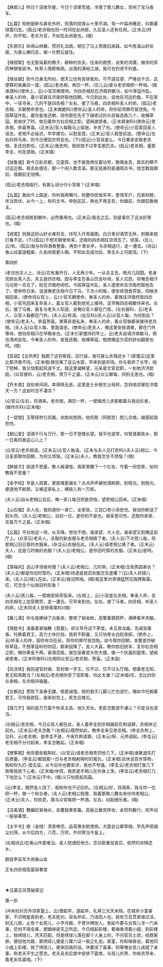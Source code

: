<!-- { "loadSidebar": true } -->
【麻郎儿】昨日个深居华屋，今日个流窜荒墟，冷落了歌儿舞女，空闲了宝马香车。

【幺篇】知他是断与甚处外府，则落的绕青山十里平湖。驾一叶扁舟睡足，抖擞着绿蓑归去。(孤云)老丞相也则一时间在此闲居，久后圣人还有任用。(正末云)府尹，你不知，老夫为官，不如在此闲居也。(唱)

【东原乐】纵得山林趣，惯将礼法疏，顿忘了马上燕南旧来路。如今拣溪山好处居，为甚么懒归去，被一片野云留住。

【绵搭絮】也无那采薪的樵子，耕种的农夫，往来的商贾，谈笑的鸿儒，做伴的茶药琴棋笔砚书。秋草人情即惭疏。出落的满地江湖，我可也钓贤不钓愚。

【络丝娘】到今日身无所如，想天公也有安排我处。可不道吕望、严陵自千古，这便算的我春风一度。(孤云)老丞相，再饮一杯。(旦儿云)妾与老丞相把一杯咱。(做递酒科)(使命上，云)小官天朝使命。为四丞相贬在济南府歇马，如今草寇作乱，奉圣人的命，着小官直往济南府取他回朝。今日到此处，说他在河边钓鱼，不在家中，一径寻来，兀的不是四丞相？左右，接了马者。四丞相听圣人的命。(孤云)老丞相，天朝使命至也。(正末做跪科)(使命云)圣人的命，将你前项罪尽皆饶免。今因草寇作乱，着你星夜还朝，将你那在先手下操练过的头目每选拣几个，收捕草寇。若收伏了时，依旧着你为右丞相之职。望阙谢恩者。(正末拜谢科)(使命云)老丞相，恭喜贺喜。(正末云)官人每鞍马上驱驰，辛苦了也。(使命云)小官索回圣人话去。老相不必延迟，早早建功，以慰圣意。(正末云)官人稳登前途。(使命云)左右的将马来，则今日便回京师去也。(下)(孤云)小官说是么，今日果来宣取老丞相，复还旧职也。(正末云)我去呵，我则放不过李圭那匹夫。(孤云)老丞相，量那李圭，何足道哉。(正末唱)

【拙鲁速】我今日赴京都，见銮舆，也不是我倚仗着功劳，敢喝金吾，其实的瞒不过这近御。我去处便去，那一个闲人敢言语。那无徒甚的是通晓兵书，他怎敢我跟前、我跟前无怕惧。

(孤云)老丞相临行，有甚么话分付小官者？(正末唱)

【幺篇】我如今上路途，你听我再嘱付。则要你抚恤军卒，爱惜军户，兄弟和睦，伴当宾伏。从今一上，有的文书，申到区区，再也不用支吾，你跟前、你跟前敢做主。

(孤云)老丞相若到朝中，必然重用也。(正末云)我去之后，则是辜负了这派好景也。(唱)

【收尾】则我这好山好水难将去，待写入丹青画图。白日里对酒赏无休，到晚来挑灯看不足。(下)(孤云)不想天朝使命来，还取的四丞相往京师去了。琼英，(旦儿云)有。(孤云)我与你将酒肴整备，再到十里长亭，与丞相送行，走一遭去。(诗云)香山设宴逞粗豪，久矣闲居更入朝。不知此去成功后，李圭头上可能饶。(下)

第四折

(老旦扮夫人上，诗云)花有重开日，人无再少年。一从夫主去，皓月几回圆。老身完颜女真人氏，夫主是四丞相。因与李圭在香山饮会吵闹，圣人见怒，将俺丞相汗马功劳一旦忘了，贬在济南府闲住。今因草寇作乱，圣人遣使命去济南府取他去了。使命昨日来，说道俺老丞相今日下马。下次小的每，便安排酒食茶饭，伺候丞相回来。(使命领众官上，云)小官天朝使命，奉圣人的命，着我往济南府取四丞相，小官先回来复命圣人，着众官人都到他宅上接待。这早晚四丞相敢待来也。左右，接了马者，报复与老夫人知道，说俺众官人都在门首。(左右报科，云)老夫人，众官人每都在门外。(夫人云)有请。(出见科)(夫人云)众官人每，为何到此？(使命云)老夫人，恭喜贺喜。某等非是私来，奉圣人的命，着众官每都来接待老丞相。(夫人云)众官人每，里面请坐。(使命云)老夫人，俺这里安排酒果，都在门外等待，想四丞相只在早晚来也。(正末引家僮持钓竿上，云)老夫自谪济南歇马，倒也清闲自在。今奉圣人的命，宣我还朝，收捕草寇，暗想俺这为官的好似翻掌也呵。(唱)

【双调】【五供养】我觑了这穷客程，旧行装，我可甚么衣锦还乡？(家僮云)这里比那济南不同。(正末唱)我恰离了这云水窟，早来到是非场。你与我弃了长竿，抛了短棹，我又怕惹起风波千丈。我这里凝眸望，元来是文官武职，一刬地济济跄跄。(众官接科，云)老丞相，贺万千之喜。(正未云)众公卿每，间别无恙也。(唱)

【乔木查】自别来间阔，幸得俱无恙。这里是土长根生父母邦，怎将咱流窜在济南天一方？这些时怎不凄凉？

(众官云)左右，将酒来。老丞相，满饮一杯，一壁厢虎儿赤那都着与我动乐者。(做作乐科)(正末唱)

【一锭银】玉管轻吹引凤凰，余韵尚悠扬。他将那〔阿那忽〕腔儿合唱，越感起我悲伤。

【相公爱】泪滴千行与万行，那一日不登楼长望。我平也波常，何曾道离故乡，那一日离的我这心儿上？

(众官云)老丞相请。(正末云)众官人每请。(正末与夫人见打悲科)(夫人云)相公，今日圣恩取你回朝，为何又烦恼，(正末云)夫人，教我怎生不烦恼？(唱)

【醉娘子】刚道不思量，教人越凄惶。我家里撇下一个红妆，守着一间空房，如何教我不思量？

【金字经】早是人寂寞，更那堪更漏长？点点声声被他滴断肠，到晓光。到晓光，便道他不断肠，又被这家私上，横枝儿有一万桩。

(夫人云)自从老相公去后，俺一家儿每日则是烦恼，望老相公回来。(正末唱)

【山石榴】夫人也，我则道你一身亡，全家丧，三百口老小添悲怆。我怕你断送了别头项。(夫人云)老相公，当初一日，是你的不是也。谢圣恩可怜，还取你来家，实是万千之喜。(正末唱)

【幺篇】平白地这一场，从天降。想也不想。谁承望，大人也，谁承望又到俺这前厅上。(众官云)老夫人，去取的新衣服与老丞相换了者。(夫人云)下次孩儿每，将那相公旧日穿的衣服来。(杂当云)衣服在此。(夫人云)请老相公换了者。(正末云)夫人，这是几时做的衣服？(夫人云)老相公，是你旧时穿的衣服。(正末云)是呵。(唱)

【落梅风】这山字领缘何慢？(夫人云)老相公，兀的带。(正末唱)玉免鹘因甚长？(夫人云)都是你旧时穿的。(正末唱)待道是我旧衣服怎生虚儾？(云)夫人将镜儿来。(夫人云)镜儿在此。(正末云)我试照咱。(唱)我这里对青镜猛然见我两鬓霜。哎，可怎生个似我旧时形象？

(夫人云)孩儿每，一壁厢安排茶饭来。(左相上，云)小官是左丞相。奉圣人命，去四丞相宅上加官赐赏，走一遭去。可早来到也。左右，接了马者。四丞相，听圣人的命。(正末同夫人安排香案科)(唱)

【雁儿落】你与我拂绰了白象床，整顿了销金帐，高擎着鹦鹉杯，满捧着羊羔酿。

【得胜令】准备着翠袖舞《霓裳》，却又早丹诏下茅堂。未见真龙画，先闻宝篆香。托赖着君王，高力士休拦挡，我若不斟量，又只怕李太白贬夜郎。(使命上，云)听圣人的命，因你有功在前，将你的罪尽皆饶免。如今取你回朝，本要差你破除草寇，不想革寇听的你回，都来投降了。圣人大喜，教你依旧统军，复你右丞相之职，赐你黄金千两，香酒百瓶，就在丽春堂大吹大擂，做一个庆喜的筵席。望阙谢恩者。(正末叩谢科)(左相同众官云)老丞相，贺喜。(正末昌)

【风流体】我则道官封做、官封做一字王，位不过、位不过头厅相。想着老无知，老无知焉敢当？(左相云)老丞相你受了官职者，何必太谦？(正末唱)哎，怎比的你左承相，左丞相洪福量。

【古都白】愿陛下圣寿无疆，顿首诚惶。唬的我手儿脚儿忙也波忙。俺如今托赖着君王，可怜我疏狂，直来到宅上，死生应难忘。

【唐兀歹】端的是万万载千秋圣主昌，地久天长。老臣怎敢道不谦让？可是当也波当。

(左相云)老丞相，今日众官人都在此，圣人着李圭到丞相跟前负荆请罪，丞相休记前仇。(正末云)老夫怎敢？(左相云)既然如此，教李圭来见老丞相。(李圭负荆上，见科，云)老丞相，是李圭不是，今来负荆请罪。(正末云)呀，元帅请起。(李圭云)老丞相不分付起来，李圭怎敢起。(正末唱)

【搅筝琶】他背着些粗荆杖，(众官云)请老丞相责罚他几下。(正末唱)谁敢道先打后商量。(李圭云)都因那一日与老丞相射柳时的冤仇。(正末唱)且休说百步穿杨，我和你九打-盘无梁。从今后你也要安详，我也不夸强。(李圭云)老丞相打我几下倒等我放下心者。(正末唱)休慌，我若是手梢儿在你身上荡，(李圭云)老丞相打几下怕怎么？(正末云)不中。(唱)义只怕惹起风霜。

(云)李圭，既然圣人饶了，我和你也不记旧仇。(左相云)好，将酒来，我与你一位把一杯，做一个和合者。(夫人云)老相公稳便，我着那歌儿舞女来伏侍老相公。(正末云)夫人，你执壶，我与众官每把一杯酒。左右，动起细乐者。(唱)

【沽美酒】舞蹁跹翠袖长，击鼍鼓奏笙簧。高髻云鬟宫样妆，金钗列数行。欢声动一座丽春堂。

【太平令】歌〔金缕〕清音嘹亮，品鸾箫余韵悠扬。大筵会公卿宰相，早先声把烟尘扫荡。从今后四方，八荒，万邦，齐仰贺当今皇上。

(左相诗云)在香山作耍难当。圣人怒谪贬他方。念功臣重加宣召，依然的衣锦还乡。

题目李监军大闹香山会

正名四丞相高宴丽春堂

　
　

★吕蒙正风雪破窑记

第一折

(冲末扮刘员外领家童上，云)僧起早，道起早，礼拜三光天未晓。在城多少富豪家，不识明星直到老。老夫姓刘，双名仲实，乃洛阳人也。我有万百贯家缘过活，别无儿郎，止有个女孩儿，小字月娥，不曾许娉他人。我如今要与女孩儿寻一门亲事，恐怕不得全美，想姻缘是天之所定。今日结起彩楼，着梅香领着小姐，到彩楼上，抛绣球儿，凭天匹配。但是绣球儿落在那个人身上的，不问官员士庶，经商客旅，便招他为婿，那绣球儿便是三媒六证一般之礼也。家童，你和梅香说，着他同小姐上彩楼，抛了绣球儿，便来回我的话。休要误了喜事。则等俺女孩儿成就了亲事，称老夫平生之愿也。老夫且去后堂中安排下筵席，与孩儿庆贺，你疾去早来，着老夫欢喜咱。(下)

